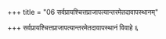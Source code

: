 +++
title = "06 सर्वप्रायश्चित्तप्राजापत्यान्तरमेतदावापस्थानम्"

+++
सर्वप्रायश्चित्तप्राजापत्यान्तरमेतदावापस्थानं विवाहे ६